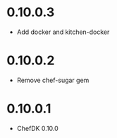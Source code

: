 0.10.0.3
========
* Add docker and kitchen-docker

0.10.0.2
========
* Remove chef-sugar gem

0.10.0.1
========
* ChefDK 0.10.0
